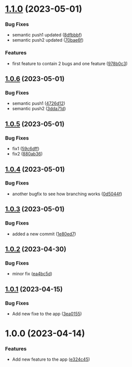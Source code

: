 # [1.1.0](https://github.com/chamarasanjeewa/next-app/compare/v1.0.6...v1.1.0) (2023-05-01)


### Bug Fixes

* semantic push1 updated ([8dfbbbf](https://github.com/chamarasanjeewa/next-app/commit/8dfbbbf7ca5dbf00d606811dee596d81a8ad0774))
* semantic push2 updated ([70bae6f](https://github.com/chamarasanjeewa/next-app/commit/70bae6f55a9a6dd7af869d458c2bcd40076fa981))


### Features

* first feature to contain 2 bugs and one feature ([978b0c3](https://github.com/chamarasanjeewa/next-app/commit/978b0c3996e9f886b7a9a0175d176271caf54db0))

## [1.0.6](https://github.com/chamarasanjeewa/next-app/compare/v1.0.5...v1.0.6) (2023-05-01)


### Bug Fixes

* semantic push1 ([4726d12](https://github.com/chamarasanjeewa/next-app/commit/4726d12bf7668ebf163c2e739ed30c118839c0ba))
* semantic push2 ([3dda71d](https://github.com/chamarasanjeewa/next-app/commit/3dda71d99389eaf278cb256cd45ea239d2a71a54))

## [1.0.5](https://github.com/chamarasanjeewa/next-app/compare/v1.0.4...v1.0.5) (2023-05-01)


### Bug Fixes

* fix1 ([59c6dff](https://github.com/chamarasanjeewa/next-app/commit/59c6dff1e29833d06f1ea0ca7a4bbbf40e9b2886))
* fix2 ([880ab36](https://github.com/chamarasanjeewa/next-app/commit/880ab36a5a9714019957a3e0b41f66c1fb7d2cf8))

## [1.0.4](https://github.com/chamarasanjeewa/next-app/compare/v1.0.3...v1.0.4) (2023-05-01)


### Bug Fixes

* another bugfix to see how branching works ([0d5044f](https://github.com/chamarasanjeewa/next-app/commit/0d5044f0fe66ae24a177a3adb7321cd12afe73d2))

## [1.0.3](https://github.com/chamarasanjeewa/next-app/compare/v1.0.2...v1.0.3) (2023-05-01)


### Bug Fixes

* added a new commit ([1e80ed7](https://github.com/chamarasanjeewa/next-app/commit/1e80ed7326852b4b56a4db3b656718ee91ad6fd1))

## [1.0.2](https://github.com/chamarasanjeewa/next-app/compare/v1.0.1...v1.0.2) (2023-04-30)


### Bug Fixes

* minor fix ([ea4bc5d](https://github.com/chamarasanjeewa/next-app/commit/ea4bc5dc72598ed3c96c04a8e14314a73c48ed5b))

## [1.0.1](https://github.com/chamarasanjeewa/next-app/compare/v1.0.0...v1.0.1) (2023-04-15)


### Bug Fixes

* Add new fixe to the app ([3ea0155](https://github.com/chamarasanjeewa/next-app/commit/3ea015518dd73a4124ba82cb4b61f078d5c69335))

# 1.0.0 (2023-04-14)


### Features

* Add new feature to the app ([e324c45](https://github.com/chamarasanjeewa/next-app/commit/e324c45bcf045c9275d38d38450b00d445b779f3))
